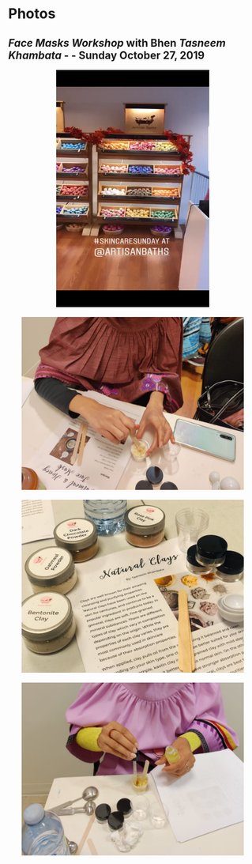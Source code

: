 # Photos 

## *Face Masks Workshop* with Bhen *Tasneem Khambata* - - Sunday October 27, 2019

<center>
<img src="face_mask0.jpg" alt="artisan baths" style="width:310px;height:480px;border:0;"></center>
<br>

<center>
<img src="face_mask1.jpg" alt="face mask 1" style="width:450px;height:350px;border:0;"></center>
<br>

<center>
<img src="face_mask2.jpg" alt="face mask 2" style="width:450px;height:350px;border:0;"></center>
<br>

<center>
<img src="face_mask3.jpg" alt="face mask 3" style="width:450px;height:350px;border:0;"></center>
<br>

